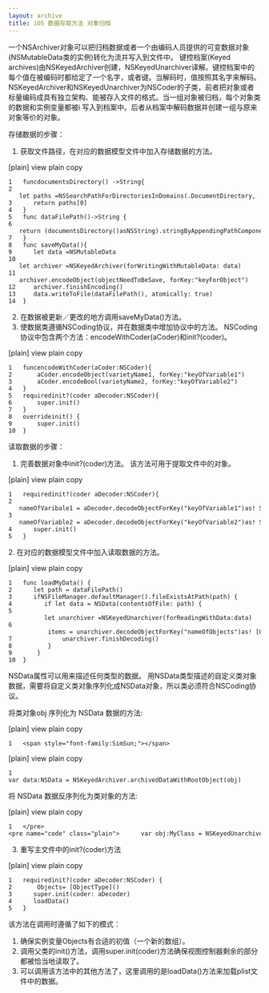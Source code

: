 ```yaml
---
layout: archive
title: iOS 数据存取方法 对象归档
---
```


一个NSArchiver对象可以把归档数据或者一个由编码人员提供的可变数据对象(NSMutableData类的实例)转化为流并写入到文件中。
键控档案(Keyed archives)由NSKeyedArchiver创建，NSKeyedUnarchiver译解。键控档案中的每个值在被编码时都给定了一个名字，或者键。当解码时，值按照其名字来解码。
NSKeyedArchiver和NSKeyedUnarchiver为NSCoder的子类，前者把对象或者标量编码成具有独立架构、能被存入文件的格式。当一组对象被归档，每个对象类的数据和实例变量都被i 写入到档案中。后者从档案中解码数据并创建一组与原来对象等价的对象。

存储数据的步骤：
1. 获取文件路径，在对应的数据模型文件中加入存储数据的方法。

[plain] view plain copy

	1	funcdocumentsDirectory() ->String{  
	2	   let paths =NSSearchPathForDirectoriesInDomains(.DocumentDirectory, .UserDomainMask, true  
	3	   return paths[0]  
	4	}  
	5	func dataFilePath()->String {  
	6	   return (documentsDirectory()asNSString).stringByAppendingPathComponent("FileName.plist")  
	7	}  
	8	func saveMyData(){  
	9	   let data =NSMutableData  
	10	   let archiver =NSKeyedArchiver(forWritingWithMutableData: data)  
	11	   archiver.encodeObject(objectNeedToBeSave, forKey:"keyForObject")  
	12	   archiver.finishEncoding()  
	13	   data.writeToFile(dataFilePath(), atomically: true)  
	14	}  

2. 在数据被更新／更改的地方调用saveMyData()方法。
3. 使数据类遵循NSCoding协议，并在数据类中增加协议中的方法。
NSCoding协议中包含两个方法：encodeWithCoder(aCoder)和init?(coder)。

[plain] view plain copy

	1	funcencodeWithCoder(aCoder:NSCoder){  
	2	    aCoder.encodeObject(varietyName1, forKey:"keyOfVariable1")  
	3	    aCoder.encodeBool(varietyName2, forKey:"keyOfVariable2")  
	4	}  
	5	requiredinit?(coder aDecoder:NSCoder){  
	6	    super.init()  
	7	}  
	8	overrideinit() {  
	9	    super.init()  
	10	}  

读取数据的步骤：
1. 完善数据对象中init?(coder)方法。
该方法可用于提取文件中的对象。


[plain] view plain copy

	1	requiredinit?(coder aDecoder:NSCoder){  
	2	   nameOfVaribale1 = aDecoder.decodeObjectForKey("keyOfVariable1")as! String  
	3	   nameOfVariable2 = aDecoder.decodeObjectForKey("keyOfVariable2")as! String  
	4	   super.init()  
	5	}  

2. 在对应的数据模型文件中加入读取数据的方法。


[plain] view plain copy

	1	func loadMyData() {  
	2	   let path = dataFilePath()  
	3	   ifNSFileManager.defaultManager().fileExistsAtPath(path) {  
	4	      if let data = NSData(contentsOfFile: path) {  
	5	          let unarchiver =NSKeyedUnarchiver(forReadingWithData:data)  
	6	           items = unarchiver.decodeObjectForKey("nameOfObjects")as! [ObjectName]  
	7	           unarchiver.finishDecoding()  
	8	       }  
	9	    }  
	10	}  

NSData属性可以用来描述任何类型的数据。
用NSData类型描述的自定义类对象数据，需要将自定义类对象序列化成NSData对象，所以类必须符合NSCoding协议。

将类对象obj 序列化为 NSData 数据的方法:

[plain] view plain copy

	1	<span style="font-family:SimSun;"></span>  
[plain] view plain copy

	1	var data:NSData = NSKeyedArchiver.archivedDataWithRootObject(obj)  

将 NSData 数据反序列化为类对象的方法:

[plain] view plain copy

	1	</pre><pre name="code" class="plain">      var obj:MyClass = NSKeyedUnarchiver.unarchiveObjectWithData(data)  


3. 重写主文件中的init?(coder)方法


[plain] view plain copy

	1	requiredinit?(coder aDecoder:NSCoder) {  
	2	    Objects= [ObjectType]()  
	3	   super.init(coder: aDecoder)  
	4	   loadData()  
	5	}  

该方法在调用时遵循了如下的模式：
1. 确保实例变量Objects有合适的初值（一个新的数组）。
2. 调用父类的init()方法，调用super.init(coder)方法确保视图控制器剩余的部分都被恰当地读取了。
3. 可以调用该方法中的其他方法了，这里调用的是loadData()方法来加载plist文件中的数据。

